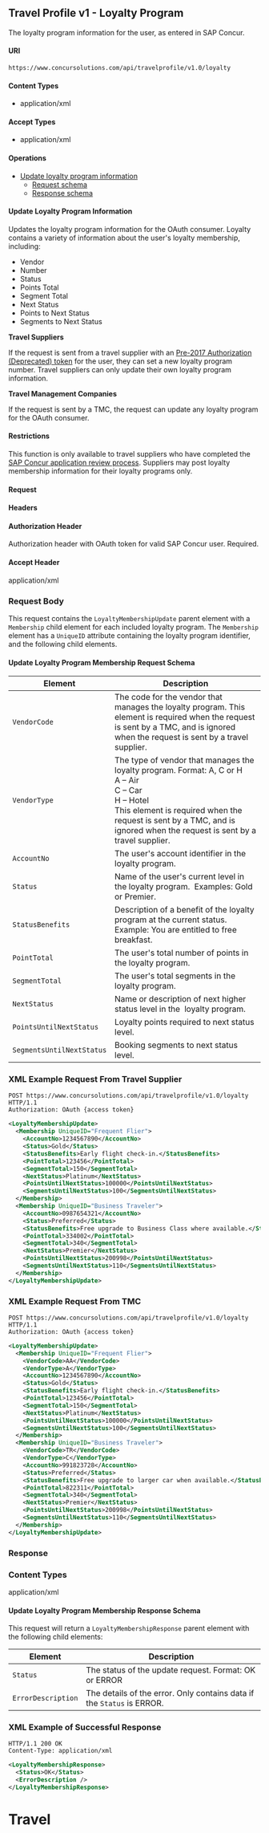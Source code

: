 
## Travel Profile v1 - Loyalty Program


The loyalty program information for the user, as entered in SAP Concur.

#### URI

`https://www.concursolutions.com/api/travelprofile/v1.0/loyalty`

#### Content Types

* application/xml

#### Accept Types

* application/xml

#### Operations

* [Update loyalty program information](#a1)
  * [Request schema](#requestschema)
  * [Response schema](#responseschema)

#### <a name="a1">Update Loyalty Program Information</a>

Updates the loyalty program information for the OAuth consumer. Loyalty contains a variety of information about the user's loyalty membership, including:

* Vendor
* Number
* Status
* Points Total
* Segment Total
* Next Status
* Points to Next Status
* Segments to Next Status

**Travel Suppliers**

If the request is sent from a travel supplier with an [Pre-2017 Authorization (Deprecated) token](/api-reference/authentication/authorization-pre-2017.html#access-tokens) for the user, they can set a new loyalty program number. Travel suppliers can only update their own loyalty program information.

**Travel Management Companies**

If the request is sent by a TMC, the request can update any loyalty program for the OAuth consumer.

#### Restrictions

This function is only available to travel suppliers who have completed the [SAP Concur application review process](/manage-apps/app-certification.html). Suppliers may post loyalty membership information for their loyalty programs only.

#### Request

#### Headers

#### Authorization Header

Authorization header with OAuth token for valid SAP Concur user. Required.

#### Accept Header

application/xml

### Request Body

This request contains the `LoyaltyMembershipUpdate` parent element with a `Membership` child element for each included loyalty program. The `Membership` element has a `UniqueID` attribute containing the loyalty program identifier, and the following child elements.

#### <a name="requestschema"></a>Update Loyalty Program Membership Request Schema

Element|Description
---|---
`VendorCode`|The code for the vendor that manages the loyalty program. This element is required when the request is sent by a TMC, and is ignored when the request is sent by a travel supplier.
`VendorType`|The type of vendor that manages the loyalty program. Format: A, C or H<br>A – Air<br>C – Car<br>H – Hotel<br>This element is required when the request is sent by a TMC, and is ignored when the request is sent by a travel supplier.
`AccountNo`|The user's account identifier in the loyalty program.
`Status`|Name of the user's current level in the loyalty program.  Examples: Gold or Premier.
`StatusBenefits`|Description of a benefit of the loyalty program at the current status. Example: You are entitled to free breakfast.
`PointTotal`|The user's total number of points in the loyalty program.
`SegmentTotal`|The user's total segments in the loyalty program.
`NextStatus`|Name or description of next higher status level in the  loyalty program.
`PointsUntilNextStatus`|Loyalty points required to next status level.
`SegmentsUntilNextStatus`|Booking segments to next status level.

###  XML Example Request From Travel Supplier

```shell
POST https://www.concursolutions.com/api/travelprofile/v1.0/loyalty HTTP/1.1
Authorization: OAuth {access token}
```

```xml
<LoyaltyMembershipUpdate>
  <Membership UniqueID="Frequent Flier">
    <AccountNo>1234567890</AccountNo>
    <Status>Gold</Status>
    <StatusBenefits>Early flight check-in.</StatusBenefits>
    <PointTotal>123456</PointTotal>
    <SegmentTotal>150</SegmentTotal>
    <NextStatus>Platinum</NextStatus>
    <PointsUntilNextStatus>100000</PointsUntilNextStatus>
    <SegmentsUntilNextStatus>100</SegmentsUntilNextStatus>
  </Membership>
  <Membership UniqueID="Business Traveler">
    <AccountNo>0987654321</AccountNo>
    <Status>Preferred</Status>
    <StatusBenefits>Free upgrade to Business Class where available.</StatusBenefits>
    <PointTotal>334002</PointTotal>
    <SegmentTotal>340</SegmentTotal>
    <NextStatus>Premier</NextStatus>
    <PointsUntilNextStatus>200998</PointsUntilNextStatus>
    <SegmentsUntilNextStatus>110</SegmentsUntilNextStatus>
  </Membership>
</LoyaltyMembershipUpdate>
```

###  XML Example Request From TMC

```shell
POST https://www.concursolutions.com/api/travelprofile/v1.0/loyalty HTTP/1.1
Authorization: OAuth {access token}
```

```xml
<LoyaltyMembershipUpdate>
  <Membership UniqueID="Frequent Flier">
    <VendorCode>AA</VendorCode>
    <VendorType>A</VendorType>
    <AccountNo>1234567890</AccountNo>
    <Status>Gold</Status>
    <StatusBenefits>Early flight check-in.</StatusBenefits>
    <PointTotal>123456</PointTotal>
    <SegmentTotal>150</SegmentTotal>
    <NextStatus>Platinum</NextStatus>
    <PointsUntilNextStatus>100000</PointsUntilNextStatus>
    <SegmentsUntilNextStatus>100</SegmentsUntilNextStatus>
  </Membership>
  <Membership UniqueID="Business Traveler">
    <VendorCode>TR</VendorCode>
    <VendorType>C</VendorType>
    <AccountNo>991823728</AccountNo>
    <Status>Preferred</Status>
    <StatusBenefits>Free upgrade to larger car when available.</StatusBenefits>
    <PointTotal>822311</PointTotal>
    <SegmentTotal>340</SegmentTotal>
    <NextStatus>Premier</NextStatus>
    <PointsUntilNextStatus>200998</PointsUntilNextStatus>
    <SegmentsUntilNextStatus>110</SegmentsUntilNextStatus>
  </Membership>
</LoyaltyMembershipUpdate>
```

###  Response

### Content Types

application/xml

#### <a name="responseschema"></a>Update Loyalty Program Membership Response Schema

This request will return a `LoyaltyMembershipResponse` parent element with the following child elements:

Element|Description
---|---
`Status`|The status of the update request. Format: OK or ERROR
`ErrorDescription`|The details of the error. Only contains data if the `Status` is ERROR.

###  XML Example of Successful Response

```shell
HTTP/1.1 200 OK
Content-Type: application/xml
```

```xml
<LoyaltyMembershipResponse>
  <Status>OK</Status>
  <ErrorDescription />
</LoyaltyMembershipResponse>
```
# Travel